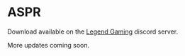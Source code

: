 # ASPR

Download available on the [Legend Gaming](https://discord.gg/2JG2e6RdNX) discord server.

More updates coming soon. 
